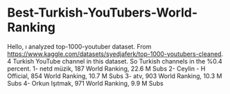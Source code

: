 # Best-Turkish-YouTubers-World-Ranking
Hello, ı analyzed top-1000-youtuber dataset. From https://www.kaggle.com/datasets/syedjaferk/top-1000-youtubers-cleaned. 
4 Turkish YouTube channel in this dataset. So Turkish channels in the %0.4 percent. 
1- netd müzik,          187 World Ranking, 22.6 M Subs
2- Ceylin - H Official, 854 World Ranking, 10.7 M Subs
3- atv,                 903 World Ranking, 10.3 M Subs
4- Orkun Işıtmak,       971 World Ranking, 9.9 M Subs
